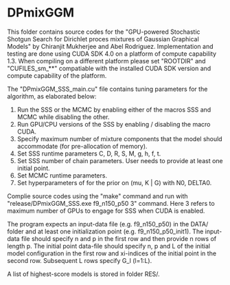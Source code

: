 DPmixGGM
========

This folder contains source codes for the "GPU-powered Stochastic Shotgun Search for Dirichlet proces mixtures of Gaussian Graphical Models" 
by Chiranjit Mukherjee and Abel Rodriguez. Implementation and testing are done using CUDA SDK 4.0 on a platform of compute capability 1.3. 
When compiling on a different platform please set "ROOTDIR" and "CUFILES_sm_**" compatiable with the installed CUDA SDK version and compute 
capability of the platform.

The "DPmixGGM_SSS_main.cu" file contains tuning parameters for the algorithm, as elaborated below:
1. Run the SSS or the MCMC by enabling either of the macros SSS and MCMC while disabling the other.
2. Run GPU/CPU versions of the SSS by enabling / disabling the macro CUDA.
3. Specify maximum number of mixture components that the model should accommodate (for pre-allocation of memory).
4. Set SSS runtime parameters C, D, R, S, M, g, h, f, t.
5. Set SSS number of chain parameters. User needs to provide at least one initial point.
6. Set MCMC runtime parameters.
7. Set hyperparameters of for the prior on (mu, K | G) with N0, DELTA0.

Complie source codes using the "make" command and run with "release/DPmixGGM_SSS.exe f9_n150_p50 3" command. Here 3 refers to maximum number of 
GPUs to engage for SSS when CUDA is enabled.

The program expects an input-data file (e.g. f9_n150_p50) in the DATA/ folder and at least one initialization point (e.g. f9_n150_p50_init1). 
The input-data file should specify n and p in the first row and then provide n rows of length p. The initial point data-file should specify n, p
and L of the initial model configuration in the first row and xi-indices of the initial point in the second row. Subsequent L rows specify 
G_l (l=1:L).

A list of highest-score models is stored in folder RES/.
